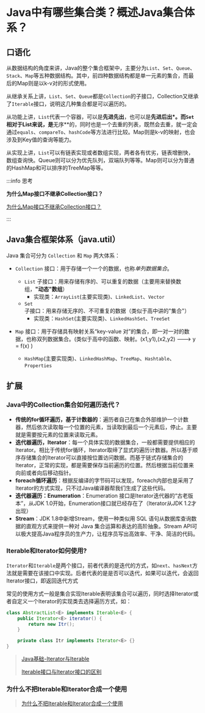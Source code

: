 # Java中有哪些集合类？概述Java集合体系？

## 口语化

从数据结构的角度来讲，Java的整个集合框架中，主要分为`List`、`Set`、`Queue`、`Stack`、`Map`等五种数据结构。其中，前四种数据结构都是单一元素的集合，而最后的Map则是以k-v对的形式使用。

从继承关系上讲，`List`、`Set`、`Queue`都是`Collection`的子接口，Collection又继承了`Iterable`接口，说明这几种集合都是可以遍历的。

从功能上讲，`List`代表一个容器，可以是**先进先出**，也可以是**先进后出*。而`Set`相对于List来说，是**无序**的，同时也是一个去重的列表，既然会去重，就一定会通过`equals`、`compareTo`、`hashCode`等方法进行比较。Map则是k-v的映射，也会涉及到Key值的查询等能力。

从实现上讲，`List`可以有链表实现或者数组实现，两者各有优劣，链表增删快，数组查询快。Queue则可以分为优先队列，双端队列等等。Map则可以分为普通的HashMap和可以排序的TreeMap等等。

:::info 思考

**为什么Map接口不继承Collection接口？**

[为什么Map接口不继承Collection接口？](./为什么Map接口不继承Collection接口？.md)

:::

## Java集合框架体系（java.util）

Java 集合可分为 `Collection` 和 `Map` 两大体系：

-   `Collection` 接口：用于存储一个一个的数据，也称*单列数据集合*。 
    -   `List` 子接口：用来存储有序的、可以重复的数据（主要用来替换数组，**"动态"数组**） 
        -   实现类：`ArrayList`(主要实现类)、`LinkedList`、`Vector` 
    -   `Set` 子接口：用来存储无序的、不可重复的数据（类似于高中讲的"集合"） 
        -   实现类：`HashSet`(主要实现类)、`LinkedHashSet`、`TreeSet` 

-   `Map` 接口：用于存储具有映射关系“key-value 对”的集合，即一对一对的数据，也称双列数据集合。(类似于高中的函数、映射。(x1,y1),(x2,y2) ---> y = f(x) ) 
    -   `HashMap`(主要实现类)、`LinkedHashMap`、`TreeMap`、`Hashtable`、`Properties`

## 扩展

### Java中的Collection集合如何遍历迭代？

- **传统的for循环遍历，基于计数器的**：遍历者自己在集合外部维护一个计数器，然后依次读取每一个位置的元素，当读取到最后一个元素后，停止。主要就是需要按元素的位置来读取元素。
- **迭代器遍历，Iterator**：每一个具体实现的数据集合，一般都需要提供相应的Iterator。相比于传统for循环，Iterator取缔了显式的遍历计数器。所以基于顺序存储集合的Iterator可以直接按位置访问数据。而基于链式存储集合的Iterator，正常的实现，都是需要保存当前遍历的位置。然后根据当前位置来向前或者向后移动指针。
- **foreach循环遍历**：根据反编译的字节码可以发现，foreach内部也是采用了Iterator的方式实现，只不过Java编译器帮我们生成了这些代码。
- **迭代器遍历：Enumeration**：Enumeration 接口是Iterator迭代器的“古老版本”，从JDK 1.0开始，Enumeration接口就已经存在了（Iterator从JDK 1.2才出现）
- **Stream**：JDK 1.8中新增Stream，使用一种类似用 SQL 语句从数据库查询数据的直观方式来提供一种对 Java 集合运算和表达的高阶抽象。Stream API可以极大提高Java程序员的生产力，让程序员写出高效率、干净、简洁的代码。

### Iterable和Iterator如何使用?

`Iterator`和`Iterable`是两个接口，前者代表的是迭代的方式，如`next`、`hasNext`方法就是需要在该接口中实现。后者代表的是是否可以迭代，如果可以迭代，会返回Iterator接口，即返回迭代方式

常见的使用方式一般是集合实现Iterable表明该集合可以遍历，同时选择Iterator或者自定义一个Iterator的实现类去选择遍历方式，如：

```java
class AbstractList<E> implements Iterable<E> {
    public Iterator<E> iterator() {
        return new Itr();
    }

    private class Itr implements Iterator<E> {}
}
```

> [Java基础-Iterator与Iterable](../01-Java基础/learn/Java基础-Iterator与Iterable.md)
>
> [Iterable接口与Iterator接口的区别](./Iterable接口与Iterator接口的区别.md)

### 为什么不把Iterable和Iterator合成一个使用

> [为什么不把Iterable和Iterator合成一个使用](./为什么不把Iterable和Iterator合成一个使用.md)
